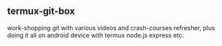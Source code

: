 ## termux-git-box
work-shopping git with various videos and crash-courses
refresher, plus doing it all on android device with termux
node.js express etc.
